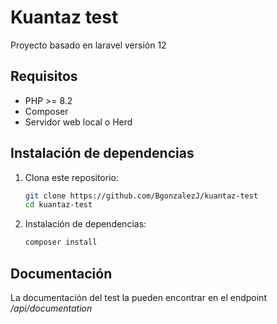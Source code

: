 # Kuantaz test

Proyecto basado en laravel versión 12

## Requisitos

- PHP >= 8.2
- Composer
- Servidor web local o Herd

## Instalación de dependencias

1. Clona este repositorio:
   ```bash
   git clone https://github.com/BgonzalezJ/kuantaz-test
   cd kuantaz-test

2. Instalación de dependencias:
   ```bash
   composer install

## Documentación

La documentación del test la pueden encontrar en el endpoint */api/documentation*
